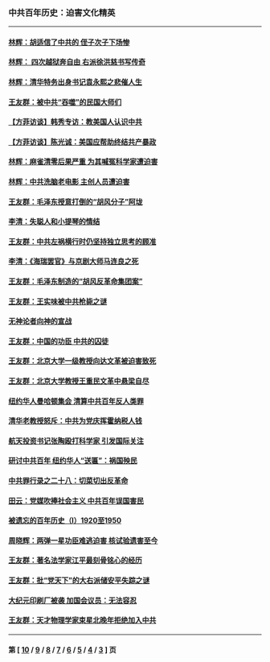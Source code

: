 ### 中共百年历史：迫害文化精英
---
#### [林辉：胡适信了中共的 侄子次子下场惨](../../pages/nf1176111/n14019760.md?08010430) 
#### [林辉： 四次越狱奔自由 右派徐洪慈书写传奇](../../pages/nf1176111/n14010438.md?08010430) 
#### [林辉：清华特务出身书记袁永熙之悲催人生](../../pages/nf1176111/n13997413.md?08010430) 
#### [王友群：被中共“吞噬”的民国大师们](../../pages/nf1176111/n13942620.md?08010430) 
#### [【方菲访谈】韩秀专访：教美国人认识中共](../../pages/nf1176111/n13821310.md?08010430) 
#### [【方菲访谈】陈光诚：美国应帮助终结共产暴政](../../pages/nf1176111/n13759521.md?08010430) 
#### [林辉：麻雀清零后果严重 为其喊冤科学家遭迫害](../../pages/nf1176111/n13746900.md?08010430) 
#### [林辉：中共洗脑老电影 主创人员遭迫害](../../pages/nf1176111/n13699437.md?08010430) 
#### [王友群：毛泽东授意打倒的“胡风分子”阿垅](../../pages/nf1176111/n13592541.md?08010430) 
#### [李清：失聪人和小提琴的情结](../../pages/nf1176111/n13459280.md?08010430) 
#### [王友群：中共左祸横行时仍坚持独立思考的顾准](../../pages/nf1176111/n13444722.md?08010430) 
#### [李清：《海瑞罢官》与京剧大师马连良之死](../../pages/nf1176111/n13412316.md?08010430) 
#### [王友群：毛泽东制造的“胡风反革命集团案”](../../pages/nf1176111/n13324909.md?08010430) 
#### [王友群：王实味被中共枪毙之谜](../../pages/nf1176111/n13307502.md?08010430) 
#### [无神论者向神的宣战](../../pages/nf1176111/n13281535.md?08010430) 
#### [王友群：中国的功臣 中共的囚徒](../../pages/nf1176111/n13291790.md?08010430) 
#### [王友群：北京大学一级教授向达文革被迫害致死](../../pages/nf1176111/n13150966.md?08010430) 
#### [王友群：北京大学教授王重民文革中悬梁自尽](../../pages/nf1176111/n13084645.md?08010430) 
#### [纽约华人曼哈顿集会 清算中共百年反人类罪](../../pages/nf1176111/n13084157.md?08010430) 
#### [清华老教授怒斥：中共为党庆挥霍纳税人钱](../../pages/nf1176111/n13071430.md?08010430) 
#### [航天投资书记张陶殴打科学家 引发国际关注](../../pages/nf1176111/n13069132.md?08010430) 
#### [研讨中共百年 纽约华人“送匾”：祸国殃民](../../pages/nf1176111/n13057367.md?08010430) 
#### [中共罪行录之二十八：切菜切出反革命](../../pages/nf1176111/n13030600.md?08010430) 
#### [田云：党媒吹捧社会主义 中共百年误国害民](../../pages/nf1176111/n13006682.md?08010430) 
#### [被遗忘的百年历史（I）1920至1950](../../pages/nf1176111/n12986411.md?08010430) 
#### [周晓辉：两弹一星功臣难逃迫害 核试验遗害至今](../../pages/nf1176111/n12974997.md?08010430) 
#### [王友群：著名法学家江平最刻骨铭心的经历](../../pages/nf1176111/n12970787.md?08010430) 
#### [王友群：批“党天下”的大右派储安平失踪之谜](../../pages/nf1176111/n12954229.md?08010430) 
#### [大纪元印刷厂被袭 加国会议员：无法容忍](../../pages/nf1176111/n12883028.md?08010430) 
#### [王友群：天才物理学家束星北晚年拒绝加入中共](../../pages/nf1176111/n12792913.md?08010430) 

---
#### 第 [ [10](./10.md?08010430) / [9](./9.md?08010430) / [8](./8.md?08010430) / [7](./7.md?08010430) / [6](./6.md?08010430) / [5](./5.md?08010430) / [4](./4.md?08010430) / [3](./3.md?08010430) ] 页

